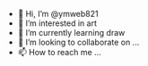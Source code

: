 - 👋 Hi, I’m @ymweb821
- 👀 I’m interested in art
- 🌱 I’m currently learning draw
- 💞️ I’m looking to collaborate on ...
- 📫 How to reach me ...

<!---
ymweb821/ymweb821 is a ✨ special ✨ repository because its `README.md` (this file) appears on your GitHub profile.
You can click the Preview link to take a look at your changes.
--->
